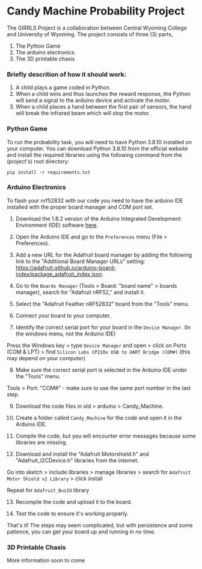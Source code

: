 
# Candy Machine Probability Project 


The GIRRLS Project is a collaboration between Central Wyoming College and University of Wyoming. The project consists of three (3) parts, 
1) The Python Game 
2) The arduino electronics
3) The 3D printable chasis

### Briefly descrition of how it should work:

1) A child plays a game coded in Python.
2) When a child wins and thus launches the reward response, the Python will send a signal to the arduino device and activate the motor.
3) When a child places a hand between the first pair of sensors, the hand will break the infrared beam which will stop the motor.

### Python Game

To run the probability task, you will need to have Python 3.8.10 installed on your computer. You can download Python 3.8.10 from the official website and install the required libraries using the following command from the (project's) root directory:
```
pip install -r requirements.txt
```

### Arduino Electronics

To flash your nrf52832 with our code you need to have the arduino IDE installed with the proper board manager and COM port set.

1) Download the 1.8.2 version of the Arduino Integrated Development Environment (IDE) software [here](https://www.arduino.cc/en/software/OldSoftwareReleases).

2) Open the Arduino IDE and go to the `Preferences` menu (File > Preferences).

3) Add a new URL for the Adafruit board manager by adding the following link to the "Additional Board Manager URLs" setting: https://adafruit.github.io/arduino-board-index/package_adafruit_index.json.

4) Go to the `Boards Manager` (Tools > Board: "board name" > boards manager), search for "Adafruit nRF52," and install it.

5) Select the "Adafruit Feather nRF52832" board from the "Tools" menu.

6) Connect your board to your computer.

7) Identify the correct serial port for your board in the `Device Manager`. (In the windows menu, not the Arduino IDE)

Press the Windows key > type `Device Manager` and open > click on Ports (COM & LPT) > find `Silicon Labs CP210x USB to UART Bridge (COM#)` (this may depend on your computer)

8) Make sure the correct serial port is selected in the Arduino IDE under the "Tools" menu.

Tools > Port: "COM#" - make sure to use the same port number in the last step. 

9) Download the code files in old > arduino > Candy_Machine.

10) Create a folder called `Candy_Machine` for the code and open it in the Arduino IDE.

11) Compile the code, but you will encounter error messages because some libraries are missing.

12) Download and install the "Adafruit Motorshield.h" and "Adafruit_I2CDevice.h" libraries from the internet.

Go into sketch > include libraries > manage libraries > search for `Adafruit Motor Shield v2 Library` > click install

Repeat for `Adafruit_BusIO` library

13) Recompile the code and upload it to the board.

14) Test the code to ensure it's working properly.

That's it! The steps may seem complicated, but with persistence and some patience, you can get your board up and running in no time.

### 3D Printable Chasis

More information soon to come
